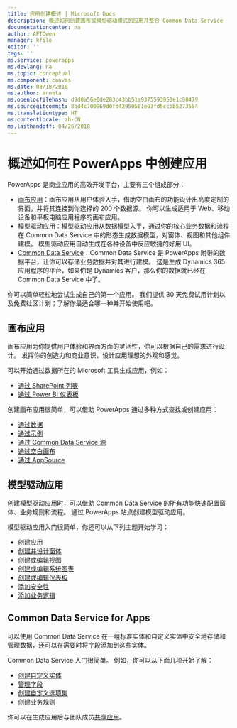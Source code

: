 ```yaml
---
title: 应用创建概述 | Microsoft Docs
description: 概述如何创建画布或模型驱动模式的应用并整合 Common Data Service
documentationcenter: na
author: AFTOwen
manager: kfile
editor: ''
tags: ''
ms.service: powerapps
ms.devlang: na
ms.topic: conceptual
ms.component: canvas
ms.date: 03/18/2018
ms.author: anneta
ms.openlocfilehash: d9d0a56e0de283c43bb51a9375593950e1c98479
ms.sourcegitcommit: 8bd4c700969d0fd42950581e03fd5ccbb5273584
ms.translationtype: HT
ms.contentlocale: zh-CN
ms.lasthandoff: 04/26/2018
---
```

# <a name="overview-of-creating-apps-in-powerapps"></a>概述如何在 PowerApps 中创建应用
PowerApps 是商业应用的高效开发平台，主要有三个组成部分：

- [画布应用](canvas-apps/getting-started.md)：画布应用从用户体验入手，借助空白画布的功能设计出高度定制的界面，并将其连接到你选择的 200 个数据源。 你可以生成适用于 Web、移动设备和平板电脑应用程序的画布应用。
- [模型驱动应用](model-driven-apps/model-driven-app-overview.md)：模型驱动应用从数据模型入手，通过你的核心业务数据和流程在 Common Data Service 中的形态生成数据模型，对窗体、视图和其他组件建模。 模型驱动应用自动生成在各种设备中反应敏捷的好用 UI。
- [Common Data Service](common-data-service/data-platform-intro.md)：Common Data Service 是 PowerApps 附带的数据平台，让你可以存储业务数据并对其进行建模。 这是生成 Dynamics 365 应用程序的平台，如果你是 Dynamics 客户，那么你的数据就已经在 Common Data Service 中了。

你可以简单轻松地尝试生成自己的第一个应用。 我们提供 30 天免费试用计划以及免费社区计划；了解你最适合哪一种并开始使用吧。

## <a name="canvas-apps"></a>画布应用
画布应用为你提供用户体验和界面方面的灵活性，你可以根据自己的需求进行设计。 发挥你的创造力和商业意识，设计应用理想的外观和感觉。

可以开始通过数据所在的 Microsoft 工具生成应用，例如：

- [通过 SharePoint 列表](canvas-apps/generate-app-from-sharepoint-list-interface.md)
- [通过 Power BI 仪表板](canvas-apps/embed-powerapps-powerbi.md)

创建画布应用很简单，可以借助 PowerApps 通过多种方式查找或创建应用：

- [通过数据](canvas-apps/app-from-sharepoint.md)
- [通过示例](canvas-apps/open-and-run-a-sample-app.md)
- [通过 Common Data Service 源](canvas-apps/data-platform-create-app.md)
- [通过空白画布](canvas-apps/data-platform-create-app-scratch.md)
- [通过 AppSource](../user/app-source.md)

## <a name="model-driven-apps"></a>模型驱动应用
创建模型驱动应用时，可以借助 Common Data Service 的所有功能快速配置窗体、业务规则和流程。 通过 PowerApps 站点创建模型驱动应用。

模型驱动应用入门很简单，你还可以从下列主题开始学习：

- [创建应用](https://docs.microsoft.com/en-us/dynamics365/customer-engagement/customize/create-edit-app)
- [创建并设计窗体](https://docs.microsoft.com/dynamics365/customer-engagement/customize/create-design-forms)
- [创建或编辑视图](https://docs.microsoft.com/dynamics365/customer-engagement/customize/create-edit-views)
- [创建或编辑系统图表](https://docs.microsoft.com/dynamics365/customer-engagement/customize/create-edit-system-chart)
- [创建或编辑仪表板](https://docs.microsoft.com/dynamics365/customer-engagement/customize/create-edit-dashboards)
- [添加安全性](https://docs.microsoft.com/dynamics365/customer-engagement/customize/manage-access-apps-security-roles)
- [添加业务逻辑](https://docs.microsoft.com/dynamics365/customer-engagement/customize/guide-staff-through-common-tasks-processes)

## <a name="common-data-service-for-apps"></a>Common Data Service for Apps
可以使用 Common Data Service 在一组标准实体和自定义实体中安全地存储和管理数据，还可以在需要时将字段添加到这些实体。

Common Data Service 入门很简单。 例如，你可以从下面几项开始了解：
- [创建自定义实体](common-data-service/data-platform-create-entity.md)
- [管理字段](common-data-service/data-platform-manage-fields.md)
- [创建自定义选项集](common-data-service/custom-picklists.md)
- [创建业务规则](https://docs.microsoft.com/dynamics365/customer-engagement/customize/create-business-rules-recommendations-apply-logic-form)

你可以在生成应用后与团队成员[共享应用](canvas-apps/share-app.md)。




